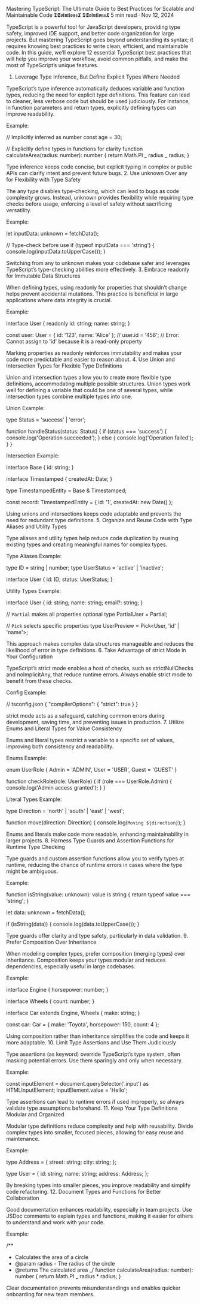 Mastering TypeScript: The Ultimate Guide to Best Practices for Scalable and Maintainable Code
𝕿𝕾𝖔𝖑𝖚𝖙𝖎𝖔𝖓𝖘𝖃
𝕿𝕾𝖔𝖑𝖚𝖙𝖎𝖔𝖓𝖘𝖃
5 min read
·
Nov 12, 2024

TypeScript is a powerful tool for JavaScript developers, providing type safety, improved IDE support, and better code organization for large projects. But mastering TypeScript goes beyond understanding its syntax; it requires knowing best practices to write clean, efficient, and maintainable code. In this guide, we’ll explore 12 essential TypeScript best practices that will help you improve your workflow, avoid common pitfalls, and make the most of TypeScript’s unique features.

1. Leverage Type Inference, But Define Explicit Types Where Needed

TypeScript’s type inference automatically deduces variable and function types, reducing the need for explicit type definitions. This feature can lead to cleaner, less verbose code but should be used judiciously. For instance, in function parameters and return types, explicitly defining types can improve readability.

Example:

// Implicitly inferred as number
const age = 30;

// Explicitly define types in functions for clarity
function calculateArea(radius: number): number {
return Math.PI _ radius _ radius;
}

Type inference keeps code concise, but explicit typing in complex or public APIs can clarify intent and prevent future bugs. 2. Use unknown Over any for Flexibility with Type Safety

The any type disables type-checking, which can lead to bugs as code complexity grows. Instead, unknown provides flexibility while requiring type checks before usage, enforcing a level of safety without sacrificing versatility.

Example:

let inputData: unknown = fetchData();

// Type-check before use
if (typeof inputData === 'string') {
console.log(inputData.toUpperCase());
}

Switching from any to unknown makes your codebase safer and leverages TypeScript’s type-checking abilities more effectively. 3. Embrace readonly for Immutable Data Structures

When defining types, using readonly for properties that shouldn’t change helps prevent accidental mutations. This practice is beneficial in large applications where data integrity is crucial.

Example:

interface User {
readonly id: string;
name: string;
}

const user: User = { id: '123', name: 'Alice' };
// user.id = '456'; // Error: Cannot assign to 'id' because it is a read-only property

Marking properties as readonly reinforces immutability and makes your code more predictable and easier to reason about. 4. Use Union and Intersection Types for Flexible Type Definitions

Union and intersection types allow you to create more flexible type definitions, accommodating multiple possible structures. Union types work well for defining a variable that could be one of several types, while intersection types combine multiple types into one.

Union Example:

type Status = 'success' | 'error';

function handleStatus(status: Status) {
if (status === 'success') {
console.log('Operation succeeded');
} else {
console.log('Operation failed');
}
}

Intersection Example:

interface Base {
id: string;
}

interface Timestamped {
createdAt: Date;
}

type TimestampedEntity = Base & Timestamped;

const record: TimestampedEntity = {
id: '1',
createdAt: new Date()
};

Using unions and intersections keeps code adaptable and prevents the need for redundant type definitions. 5. Organize and Reuse Code with Type Aliases and Utility Types

Type aliases and utility types help reduce code duplication by reusing existing types and creating meaningful names for complex types.

Type Aliases Example:

type ID = string | number;
type UserStatus = 'active' | 'inactive';

interface User {
id: ID;
status: UserStatus;
}

Utility Types Example:

interface User {
id: string;
name: string;
email?: string;
}

// `Partial` makes all properties optional
type PartialUser = Partial<User>;

// `Pick` selects specific properties
type UserPreview = Pick<User, 'id' | 'name'>;

This approach makes complex data structures manageable and reduces the likelihood of error in type definitions. 6. Take Advantage of strict Mode in Your Configuration

TypeScript’s strict mode enables a host of checks, such as strictNullChecks and noImplicitAny, that reduce runtime errors. Always enable strict mode to benefit from these checks.

Config Example:

// tsconfig.json
{
"compilerOptions": {
"strict": true
}
}

strict mode acts as a safeguard, catching common errors during development, saving time, and preventing issues in production. 7. Utilize Enums and Literal Types for Value Consistency

Enums and literal types restrict a variable to a specific set of values, improving both consistency and readability.

Enums Example:

enum UserRole {
Admin = 'ADMIN',
User = 'USER',
Guest = 'GUEST'
}

function checkRole(role: UserRole) {
if (role === UserRole.Admin) {
console.log('Admin access granted');
}
}

Literal Types Example:

type Direction = 'north' | 'south' | 'east' | 'west';

function move(direction: Direction) {
console.log(`Moving ${direction}`);
}

Enums and literals make code more readable, enhancing maintainability in larger projects. 8. Harness Type Guards and Assertion Functions for Runtime Type Checking

Type guards and custom assertion functions allow you to verify types at runtime, reducing the chance of runtime errors in cases where the type might be ambiguous.

Example:

function isString(value: unknown): value is string {
return typeof value === 'string';
}

let data: unknown = fetchData();

if (isString(data)) {
console.log(data.toUpperCase());
}

Type guards offer clarity and type safety, particularly in data validation. 9. Prefer Composition Over Inheritance

When modeling complex types, prefer composition (merging types) over inheritance. Composition keeps your types modular and reduces dependencies, especially useful in large codebases.

Example:

interface Engine {
horsepower: number;
}

interface Wheels {
count: number;
}

interface Car extends Engine, Wheels {
make: string;
}

const car: Car = {
make: 'Toyota',
horsepower: 150,
count: 4
};

Using composition rather than inheritance simplifies the code and keeps it more adaptable. 10. Limit Type Assertions and Use Them Judiciously

Type assertions (as keyword) override TypeScript’s type system, often masking potential errors. Use them sparingly and only when necessary.

Example:

const inputElement = document.querySelector('.input') as HTMLInputElement;
inputElement.value = 'Hello';

Type assertions can lead to runtime errors if used improperly, so always validate type assumptions beforehand. 11. Keep Your Type Definitions Modular and Organized

Modular type definitions reduce complexity and help with reusability. Divide complex types into smaller, focused pieces, allowing for easy reuse and maintenance.

Example:

type Address = {
street: string;
city: string;
};

type User = {
id: string;
name: string;
address: Address;
};

By breaking types into smaller pieces, you improve readability and simplify code refactoring. 12. Document Types and Functions for Better Collaboration

Good documentation enhances readability, especially in team projects. Use JSDoc comments to explain types and functions, making it easier for others to understand and work with your code.

Example:

/\*\*

- Calculates the area of a circle
- @param radius - The radius of the circle
- @returns The calculated area
  _/
  function calculateArea(radius: number): number {
  return Math.PI _ radius \* radius;
  }

Clear documentation prevents misunderstandings and enables quicker onboarding for new team members.
